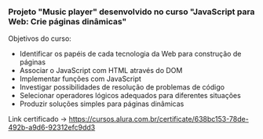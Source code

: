 ### Projeto "Music player" desenvolvido no curso "JavaScript para Web: Crie páginas dinâmicas"

Objetivos do curso:

- Identificar os papéis de cada tecnologia da Web para construção de páginas
- Associar o JavaScript com HTML através do DOM
- Implementar funções com JavaScript
- Investigar possibilidades de resolução de problemas de código
- Selecionar operadores lógicos adequados para diferentes situações
- Produzir soluções simples para páginas dinâmicas

Link certificado -> https://cursos.alura.com.br/certificate/638bc153-78de-492b-a9d6-92312efc9dd3